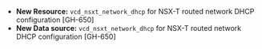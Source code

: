 * **New Resource:** `vcd_nsxt_network_dhcp` for NSX-T routed network DHCP configuration [GH-650]
* **New Data source:** `vcd_nsxt_network_dhcp` for NSX-T routed network DHCP configuration [GH-650]
